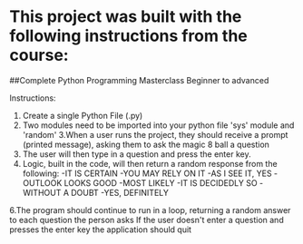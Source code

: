 # This project was built with the following instructions from the course:
##Complete Python Programming Masterclass Beginner to advanced

Instructions:
1. Create a single Python File (.py)
2. Two modules need to be imported into your python file 'sys' module and 'random'
3.When a user runs the project, they should receive a prompt (printed message), asking them to
ask the magic 8 ball a question
4. The user will then type in a question and press the enter key.
5. Logic, built in the code, will then return a random response from the following:
  -IT IS CERTAIN
  -YOU MAY RELY ON IT
  -AS I SEE IT, YES
  -OUTLOOK LOOKS GOOD
  -MOST LIKELY
  -IT IS DECIDEDLY SO
  -WITHOUT A DOUBT
  -YES, DEFINITELY
  
6.The program should continue to run in a loop, returning a random answer to each question the person asks
If the user doesn't enter a question and presses the enter key the application should quit
